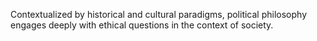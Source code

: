 Contextualized by historical and cultural paradigms, political philosophy engages deeply with ethical questions in the context of society.